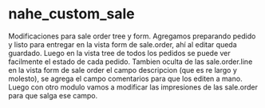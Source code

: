 # nahe_custom_sale
Modificaciones para sale order tree y form.
Agregamos preparando pedido y listo para entregar en la vista form de sale.order, ahí al editar queda guardado.
Luego en la vista tree de todos los pedidos se puede ver facilmente el estado de cada pedido.
Tambien oculta de las sale.order.line en la vista form de sale order el campo descripcion (que es re largo y molesto),
se agrega el campo comentarios para que los editen a mano. Luego con otro modulo vamos a modificar las impresiones de 
las sale.order para que salga ese campo.
